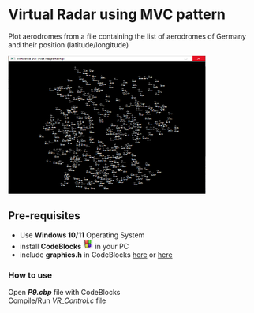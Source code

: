 # Virtual Radar using MVC pattern

Plot aerodromes from a file containing the list of aerodromes of Germany and their position (latitude/longitude)

<img src="./airfields.png" alt="GNU/Linux" width="400" height="280"/>

## Pre-requisites

<ul>
  <li> Use <strong>Windows 10/11</strong> Operating System </li>
  <li> install <strong>CodeBlocks</strong> <img src="./codeblock.jpg" alt="GNU/Linux" width="20" height="20"/> in your PC </li>
  <li> include <strong>graphics.h</strong> in CodeBlocks <a href="https://www.geeksforgeeks.org/include-graphics-h-codeblocks/">here</a> or  <a href="https://medium.com/@munshisaif/graphics-h-installation-for-code-blocks-windows-version-updated-dedadbcb1ac5/">here</a></li>
</ul>

### How to use

Open <strong><em>P9.cbp</em></strong> file with CodeBlocks <br/>
Compile/Run <em>VR_Control.c</em> file
